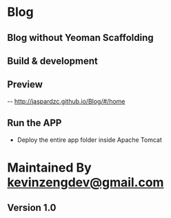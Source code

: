 # Blog
## Blog without Yeoman Scaffolding

## Build & development

## Preview
-- http://jaspardzc.github.io/Blog/#/home

## Run the APP 
- Deploy the entire app folder inside Apache Tomcat

Maintained By kevinzengdev@gmail.com
==========

Version 1.0
----------